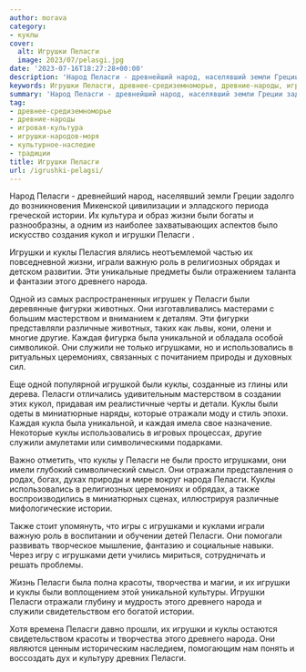 ```yaml
---
author: morava
category:
- куклы
cover:
  alt: Игрушки Пеласги
  image: 2023/07/pelasgi.jpg
date: '2023-07-16T18:27:28+00:00'
description: 'Народ Пеласги - древнейший народ, населявший земли Греции задолго до возникновения Микенской цивилизации и элладского периода греческой истории. Их...'
keywords: Игрушки Пеласги, древнее-средиземноморье, древние-народы, игровая-культура, игрушки-народов-моря, культурное-наследие, традиции, пеласги, куклы, игрушки, народа, игрушками, истории, древнего, каждая, уникальной, служили, использовались, отражали, народ, жизни, кукол
summary: 'Народ Пеласги - древнейший народ, населявший земли Греции задолго до возникновения Микенской цивилизации и элладского периода греческой истории. Их...'
tag:
- древнее-средиземноморье
- древние-народы
- игровая-культура
- игрушки-народов-моря
- культурное-наследие
- традиции
title: Игрушки Пеласги
url: /igrushki-pelagsi/
---
```


Народ Пеласги \- древнейший народ, населявший земли Греции задолго до возникновения Микенской цивилизации и элладского периода греческой истории. Их культура и образ жизни были богаты и разнообразны, а одним из наиболее захватывающих аспектов было искусство создания кукол и игрушки Пеласги .

Игрушки и куклы Пеласгия влялись неотъемлемой частью их повседневной жизни, играли важную роль в религиозных обрядах и детском развитии. Эти уникальные предметы были отражением таланта и фантазии этого древнего народа.

Одной из самых распространенных игрушек у Пеласги были деревянные фигурки животных. Они изготавливались мастерами с большим мастерством и вниманием к деталям. Эти фигурки представляли различные животных, таких как львы, кони, олени и многие другие. Каждая фигурка была уникальной и обладала особой символикой. Они служили не только игрушками, но и использовались в ритуальных церемониях, связанных с почитанием природы и духовных сил.

Еще одной популярной игрушкой были куклы, созданные из глины или дерева. Пеласги отличались удивительным мастерством в создании этих кукол, придавая им реалистичные черты и детали. Куклы были одеты в миниатюрные наряды, которые отражали моду и стиль эпохи. Каждая кукла была уникальной, и каждая имела свое назначение. Некоторые куклы использовались в игровых процессах, другие служили амулетами или символическими подарками.

Важно отметить, что куклы у Пеласги не были просто игрушками, они имели глубокий символический смысл. Они отражали представления о родах, богах, духах природы и мире вокруг народа Пеласги. Куклы использовались в религиозных церемониях и обрядах, а также воспроизводились в миниатюрных сценах, иллюстрируя различные мифологические истории.

Также стоит упомянуть, что игры с игрушками и куклами играли важную роль в воспитании и обучении детей Пеласги. Они помогали развивать творческое мышление, фантазию и социальные навыки. Через игру с игрушками дети учились мириться, сотрудничать и решать проблемы.

Жизнь Пеласги была полна красоты, творчества и магии, и их игрушки и куклы были воплощением этой уникальной культуры. Игрушки Пеласги отражали глубину и мудрость этого древнего народа и служили свидетельством его богатой истории.

Хотя времена Пеласги давно прошли, их игрушки и куклы остаются свидетельством красоты и творчества этого древнего народа. Они являются ценным историческим наследием, помогающим нам понять и воссоздать дух и культуру древних Пеласги.